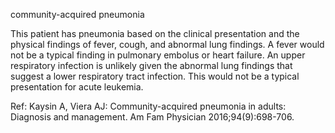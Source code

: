 community-acquired pneumonia

This patient has pneumonia based on the clinical presentation and the physical findings of fever, cough, and abnormal lung findings. A fever would not be a typical finding in pulmonary embolus or heart failure. An upper respiratory infection is unlikely given the abnormal lung findings that suggest a lower respiratory tract infection. This would not be a typical presentation for acute leukemia.

Ref: Kaysin A, Viera AJ: Community-acquired pneumonia in adults: Diagnosis and management. Am Fam Physician 2016;94(9):698-706.